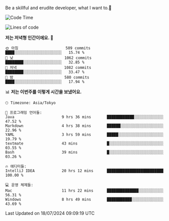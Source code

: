 Be a skillful and erudite developer, what I want to.👶

<!--START_SECTION:waka-->
![Code Time](http://img.shields.io/badge/Code%20Time-1%2C068%20hrs%2014%20mins-blue)

![Lines of code](https://img.shields.io/badge/%EC%A0%80%EB%8A%94%20%EC%97%AC%ED%83%9C%EA%B9%8C%EC%A7%80%20-2.7%20million%20%EC%A4%84%EC%9D%98%20%EC%BD%94%EB%93%9C%EB%A5%BC%20%EC%9E%91%EC%84%B1%ED%96%88%EC%96%B4%EC%9A%94.-blue)

**저는 저녁형 인간이에요. 🦉** 

```text
🌞 아침                     509 commits         ████░░░░░░░░░░░░░░░░░░░░░   15.74 % 
🌆 낮　                     1062 commits        ████████░░░░░░░░░░░░░░░░░   32.85 % 
🌃 저녁                     1082 commits        ████████░░░░░░░░░░░░░░░░░   33.47 % 
🌙 밤　                     580 commits         ████░░░░░░░░░░░░░░░░░░░░░   17.94 % 
```


📊 **저는 이번주를 이렇게 시간을 보냈어요.** 

```text
🕑︎ Timezone: Asia/Tokyo

💬 프로그래밍 언어들: 
Java                     9 hrs 36 mins       ████████████░░░░░░░░░░░░░   47.52 % 
Markdown                 4 hrs 38 mins       ██████░░░░░░░░░░░░░░░░░░░   22.96 % 
YAML                     3 hrs 59 mins       █████░░░░░░░░░░░░░░░░░░░░   19.79 % 
textmate                 43 mins             █░░░░░░░░░░░░░░░░░░░░░░░░   03.55 % 
Bash                     39 mins             █░░░░░░░░░░░░░░░░░░░░░░░░   03.26 % 

🔥 에디터들: 
IntelliJ IDEA            20 hrs 12 mins      █████████████████████████   100.00 % 

💻 운영 체제들: 
Mac                      11 hrs 22 mins      ██████████████░░░░░░░░░░░   56.31 % 
Windows                  8 hrs 49 mins       ███████████░░░░░░░░░░░░░░   43.69 % 
```


 Last Updated on 18/07/2024 09:09:19 UTC
<!--END_SECTION:waka-->
